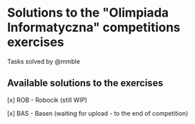 # Solutions to the "Olimpiada Informatyczna" competitions exercises
Tasks solved by @mmble

## Available solutions to the exercises
[x] ROB - Robocik (still WIP)

[x] BAS - Basen (waiting for upload - to the end of competition)
